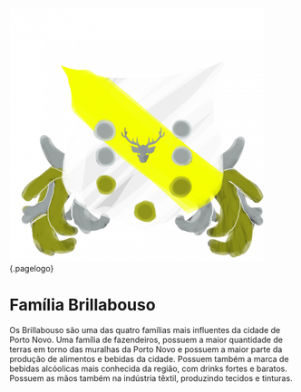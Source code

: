 <!-- TITLE: Família Brillabouso -->
<!-- SUBTITLE: Visão geral sobre Família Brillabouso -->
![C 12 Df 2075215307486626 Df 0 Aabddd 5 D](/uploads/bandeiras/c-12-df-2075215307486626-df-0-aabddd-5-d.png "C 12 Df 2075215307486626 Df 0 Aabddd 5 D"){.pagelogo}

# Família Brillabouso
Os Brillabouso são uma das quatro famílias mais influentes da cidade de Porto Novo. Uma família de fazendeiros, possuem a maior quantidade de terras em torno das muralhas da Porto Novo e possuem a maior parte da produção de alimentos e bebidas da cidade. Possuem também a marca de bebidas alcóolicas mais conhecida da região, com drinks fortes e baratos. Possuem as mãos também na indústria têxtil, produzindo tecidos e tinturas.




